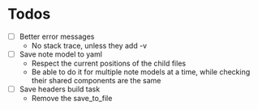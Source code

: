 # Todos

- [ ] Better error messages
   - No stack trace, unless they add -v
- [ ] Save note model to yaml
  - Respect the current positions of the child files
  - Be able to do it for multiple note models at a time, while checking their shared components are the same
- [ ] Save headers build task
  - Remove the save_to_file
